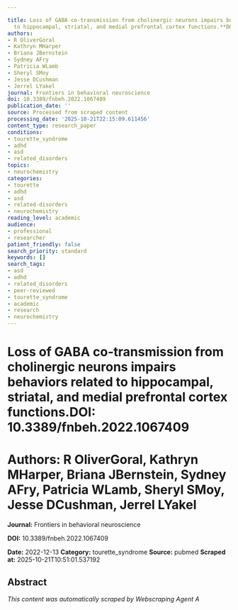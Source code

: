 ```yaml
---

title: Loss of GABA co-transmission from cholinergic neurons impairs behaviors related
  to hippocampal, striatal, and medial prefrontal cortex functions.**DOI:** 10.3389/fnbeh.2022.1067409
authors:
- R OliverGoral
- Kathryn MHarper
- Briana JBernstein
- Sydney AFry
- Patricia WLamb
- Sheryl SMoy
- Jesse DCushman
- Jerrel LYakel
journal: Frontiers in behavioral neuroscience
doi: 10.3389/fnbeh.2022.1067409
publication_date: ''
source: Processed from scraped content
processing_date: '2025-10-21T22:15:09.611456'
content_type: research_paper
conditions:
- tourette_syndrome
- adhd
- asd
- related_disorders
topics:
- neurochemistry
categories:
- tourette
- adhd
- asd
- related-disorders
- neurochemistry
reading_level: academic
audience:
- professional
- researcher
patient_friendly: false
search_priority: standard
keywords: []
search_tags:
- asd
- adhd
- related_disorders
- peer-reviewed
- tourette_syndrome
- academic
- research
- neurochemistry
---
```




# Loss of GABA co-transmission from cholinergic neurons impairs behaviors related to hippocampal, striatal, and medial prefrontal cortex functions.**DOI:** 10.3389/fnbeh.2022.1067409

# **Authors:** R OliverGoral, Kathryn MHarper, Briana JBernstein, Sydney AFry, Patricia WLamb, Sheryl SMoy, Jesse DCushman, Jerrel LYakel

**Journal:** Frontiers in behavioral neuroscience

**DOI:** 10.3389/fnbeh.2022.1067409

**Date:** 2022-12-13
**Category:** tourette_syndrome
**Source:** pubmed
**Scraped at:** 2025-10-21T10:51:01.537192
## Abstract
*This content was automatically scraped by Webscraping Agent A*